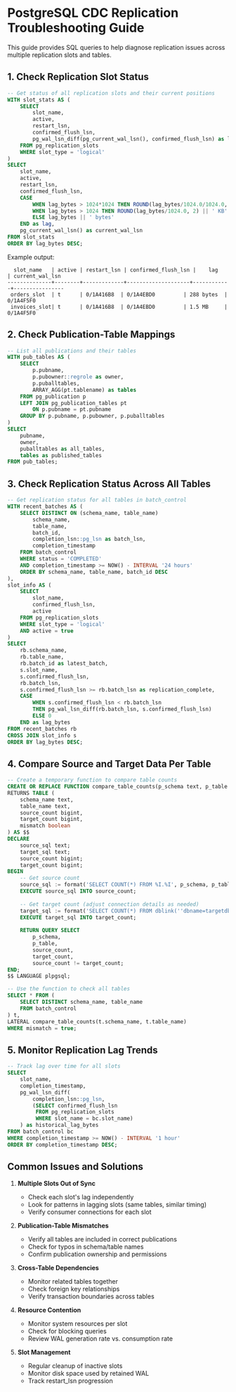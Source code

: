 # PostgreSQL CDC Replication Troubleshooting Guide

This guide provides SQL queries to help diagnose replication issues across multiple replication slots and tables.

## 1. Check Replication Slot Status

```sql
-- Get status of all replication slots and their current positions
WITH slot_stats AS (
    SELECT 
        slot_name,
        active,
        restart_lsn,
        confirmed_flush_lsn,
        pg_wal_lsn_diff(pg_current_wal_lsn(), confirmed_flush_lsn) as lag_bytes
    FROM pg_replication_slots
    WHERE slot_type = 'logical'
)
SELECT 
    slot_name,
    active,
    restart_lsn,
    confirmed_flush_lsn,
    CASE 
        WHEN lag_bytes > 1024*1024 THEN ROUND(lag_bytes/1024.0/1024.0, 2) || ' MB'
        WHEN lag_bytes > 1024 THEN ROUND(lag_bytes/1024.0, 2) || ' KB'
        ELSE lag_bytes || ' bytes'
    END as lag,
    pg_current_wal_lsn() as current_wal_lsn
FROM slot_stats
ORDER BY lag_bytes DESC;
```

Example output:
```
  slot_name   | active | restart_lsn | confirmed_flush_lsn |    lag     | current_wal_lsn
--------------+--------+-------------+--------------------+------------+----------------
 orders_slot  | t      | 0/1A416B8  | 0/1A4EBD0         | 288 bytes  | 0/1A4F5F0
 invoices_slot| t      | 0/1A416B8  | 0/1A4EBD0         | 1.5 MB     | 0/1A4F5F0
```

## 2. Check Publication-Table Mappings

```sql
-- List all publications and their tables
WITH pub_tables AS (
    SELECT 
        p.pubname,
        p.pubowner::regrole as owner,
        p.puballtables,
        ARRAY_AGG(pt.tablename) as tables
    FROM pg_publication p
    LEFT JOIN pg_publication_tables pt 
        ON p.pubname = pt.pubname
    GROUP BY p.pubname, p.pubowner, p.puballtables
)
SELECT 
    pubname,
    owner,
    puballtables as all_tables,
    tables as published_tables
FROM pub_tables;
```

## 3. Check Replication Status Across All Tables

```sql
-- Get replication status for all tables in batch_control
WITH recent_batches AS (
    SELECT DISTINCT ON (schema_name, table_name)
        schema_name,
        table_name,
        batch_id,
        completion_lsn::pg_lsn as batch_lsn,
        completion_timestamp
    FROM batch_control
    WHERE status = 'COMPLETED'
    AND completion_timestamp >= NOW() - INTERVAL '24 hours'
    ORDER BY schema_name, table_name, batch_id DESC
),
slot_info AS (
    SELECT 
        slot_name,
        confirmed_flush_lsn,
        active
    FROM pg_replication_slots
    WHERE slot_type = 'logical'
    AND active = true
)
SELECT 
    rb.schema_name,
    rb.table_name,
    rb.batch_id as latest_batch,
    s.slot_name,
    s.confirmed_flush_lsn,
    rb.batch_lsn,
    s.confirmed_flush_lsn >= rb.batch_lsn as replication_complete,
    CASE 
        WHEN s.confirmed_flush_lsn < rb.batch_lsn 
        THEN pg_wal_lsn_diff(rb.batch_lsn, s.confirmed_flush_lsn)
        ELSE 0
    END as lag_bytes
FROM recent_batches rb
CROSS JOIN slot_info s
ORDER BY lag_bytes DESC;
```

## 4. Compare Source and Target Data Per Table

```sql
-- Create a temporary function to compare table counts
CREATE OR REPLACE FUNCTION compare_table_counts(p_schema text, p_table text)
RETURNS TABLE (
    schema_name text,
    table_name text,
    source_count bigint,
    target_count bigint,
    mismatch boolean
) AS $$
DECLARE
    source_sql text;
    target_sql text;
    source_count bigint;
    target_count bigint;
BEGIN
    -- Get source count
    source_sql := format('SELECT COUNT(*) FROM %I.%I', p_schema, p_table);
    EXECUTE source_sql INTO source_count;
    
    -- Get target count (adjust connection details as needed)
    target_sql := format('SELECT COUNT(*) FROM dblink(''dbname=targetdb'', ''SELECT COUNT(*) FROM %I.%I'') AS t(count bigint)', p_schema, p_table);
    EXECUTE target_sql INTO target_count;
    
    RETURN QUERY SELECT 
        p_schema,
        p_table,
        source_count,
        target_count,
        source_count != target_count;
END;
$$ LANGUAGE plpgsql;

-- Use the function to check all tables
SELECT * FROM (
    SELECT DISTINCT schema_name, table_name 
    FROM batch_control
) t,
LATERAL compare_table_counts(t.schema_name, t.table_name)
WHERE mismatch = true;
```

## 5. Monitor Replication Lag Trends

```sql
-- Track lag over time for all slots
SELECT 
    slot_name,
    completion_timestamp,
    pg_wal_lsn_diff(
        completion_lsn::pg_lsn,
        (SELECT confirmed_flush_lsn 
         FROM pg_replication_slots 
         WHERE slot_name = bc.slot_name)
    ) as historical_lag_bytes
FROM batch_control bc
WHERE completion_timestamp >= NOW() - INTERVAL '1 hour'
ORDER BY completion_timestamp DESC;
```

## Common Issues and Solutions

1. **Multiple Slots Out of Sync**
   - Check each slot's lag independently
   - Look for patterns in lagging slots (same tables, similar timing)
   - Verify consumer connections for each slot

2. **Publication-Table Mismatches**
   - Verify all tables are included in correct publications
   - Check for typos in schema/table names
   - Confirm publication ownership and permissions

3. **Cross-Table Dependencies**
   - Monitor related tables together
   - Check foreign key relationships
   - Verify transaction boundaries across tables

4. **Resource Contention**
   - Monitor system resources per slot
   - Check for blocking queries
   - Review WAL generation rate vs. consumption rate

5. **Slot Management**
   - Regular cleanup of inactive slots
   - Monitor disk space used by retained WAL
   - Track restart_lsn progression